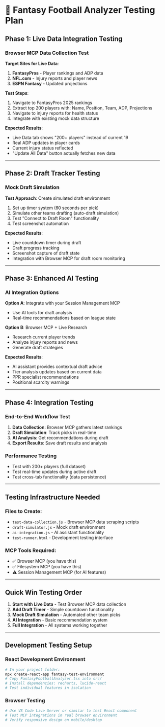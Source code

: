 # 🧪 Fantasy Football Analyzer Testing Plan

## Phase 1: Live Data Integration Testing

### Browser MCP Data Collection Test
**Target Sites for Live Data**:
1. **FantasyPros** - Player rankings and ADP data
2. **NFL.com** - Injury reports and player news  
3. **ESPN Fantasy** - Updated projections

**Test Steps**:
1. Navigate to FantasyPros 2025 rankings
2. Extract top 200 players with: Name, Position, Team, ADP, Projections
3. Navigate to injury reports for health status
4. Integrate with existing mock data structure

**Expected Results**:
- Live Data tab shows "200+ players" instead of current 19
- Real ADP updates in player cards
- Current injury status reflected
- "Update All Data" button actually fetches new data

---

## Phase 2: Draft Tracker Testing

### Mock Draft Simulation
**Test Approach**: Create simulated draft environment
1. Set up timer system (60 seconds per pick)
2. Simulate other teams drafting (auto-draft simulation)
3. Test "Connect to Draft Room" functionality
4. Test screenshot automation

**Expected Results**:
- Live countdown timer during draft
- Draft progress tracking
- Screenshot capture of draft state
- Integration with Browser MCP for draft room monitoring

---

## Phase 3: Enhanced AI Testing

### AI Integration Options
**Option A**: Integrate with your Session Management MCP
- Use AI tools for draft analysis
- Real-time recommendations based on league state

**Option B**: Browser MCP + Live Research
- Research current player trends
- Analyze injury reports and news
- Generate draft strategies

**Expected Results**:
- AI assistant provides contextual draft advice
- Tier analysis updates based on current data
- PPR specialist recommendations
- Positional scarcity warnings

---

## Phase 4: Integration Testing

### End-to-End Workflow Test
1. **Data Collection**: Browser MCP gathers latest rankings
2. **Draft Simulation**: Track picks in real-time
3. **AI Analysis**: Get recommendations during draft
4. **Export Results**: Save draft results and analysis

### Performance Testing
- Test with 200+ players (full dataset)
- Test real-time updates during active draft
- Test cross-tab functionality (data persistence)

---

## Testing Infrastructure Needed

### Files to Create:
- `test-data-collection.js` - Browser MCP data scraping scripts
- `draft-simulator.js` - Mock draft environment
- `ai-integration.js` - AI assistant functionality
- `test-runner.html` - Development testing interface

### MCP Tools Required:
- ✅ Browser MCP (you have this)
- ✅ Filesystem MCP (you have this)  
- ⚠️ Session Management MCP (for AI features)

---

## Quick Win Testing Order

1. **Start with Live Data** - Test Browser MCP data collection
2. **Add Draft Timer** - Simple countdown functionality  
3. **Mock Draft Simulation** - Automated other team picks
4. **AI Integration** - Basic recommendation system
5. **Full Integration** - All systems working together

---

## Development Testing Setup

### React Development Environment
```bash
# In your project folder:
npx create-react-app fantasy-test-environment
# Copy FantasyFootballAnalyzer.tsx into src/
# Install dependencies: recharts, lucide-react
# Test individual features in isolation
```

### Browser Testing
```bash
# Use VS Code Live Server or similar to test React component
# Test MCP integrations in real browser environment
# Verify responsive design on mobile/desktop
```
